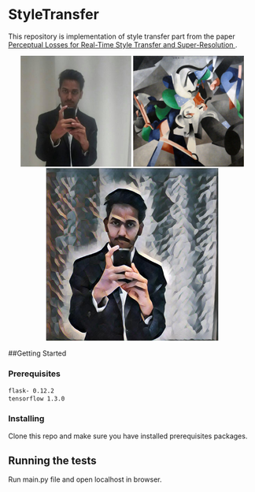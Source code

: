 # StyleTransfer
This repository is implementation of style transfer part from the paper [Perceptual Losses for Real-Time Style Transfer and Super-Resolution
](https://arxiv.org/abs/1603.08155).


<div align='center'>
  <img src='static/input/dp_17.jpg' height="225px">
  <img src='static/style/udnie.jpg' height="225px">
  <img src='static/output/dp_15.jpg' height="350px">
</div>


##Getting Started

### Prerequisites

```
flask- 0.12.2
tensorflow 1.3.0
```

### Installing

Clone this repo and make sure you have installed prerequisites packages.

## Running the tests
Run main.py file and open localhost in browser.

